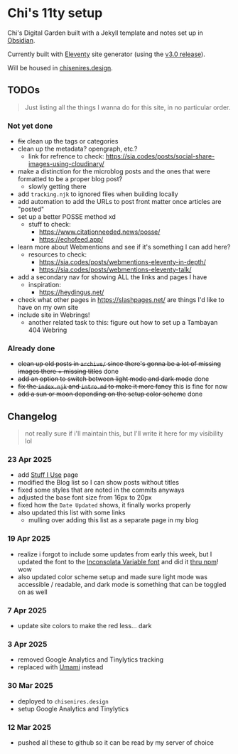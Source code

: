 # Chi's 11ty setup

Chi's Digital Garden built with a Jekyll template and notes set up in [Obsidian](https://obsidian.md).

Currently built with [Eleventy](https://www.11ty.dev/) site generator (using the [v3.0 release](https://github.com/11ty/eleventy/releases/tag/v3.0.0)).

Will be housed in [chisenires.design](https://chisenires.design).

## TODOs

> Just listing all the things I wanna do for this site, in no particular order.
### Not yet done
- ~~fix~~ clean up the tags or categories
- clean up the metadata? opengraph, etc.?
  - link for refrence to check: https://sia.codes/posts/social-share-images-using-cloudinary/
- make a distinction for the microblog posts and the ones that were formatted to be a proper blog post?
  - slowly getting there
- add `tracking.njk` to ignored files when building locally
- add automation to add the URLs to post front matter once articles are "posted"
- set up a better POSSE method xd
  - stuff to check:
    - https://www.citationneeded.news/posse/
    - https://echofeed.app/
- learn more about Webmentions and see if it's something I can add here?
  - resources to check:
    - https://sia.codes/posts/webmentions-eleventy-in-depth/
    - https://sia.codes/posts/webmentions-eleventy-talk/
- add a secondary nav for showing ALL the links and pages I have
  - inspiration:
    - https://heydingus.net/
- check what other pages in https://slashpages.net/ are things I'd like to have on my own site
- include site in Webrings!
  - another related task to this: figure out how to set up a Tambayan 404 Webring

### Already done
- ~~clean up old posts in `archive/` since there's gonna be a lot of missing images there + missing titles~~ done
- ~~add an option to switch between light mode and dark mode~~ done
- ~~fix the `index.njk` and `intro.md` to make it more fancy~~ this is fine for now
- ~~add a sun or moon depending on the setup color scheme~~ done

## Changelog

> not really sure if i'll maintain this, but I'll write it here for my visibility lol
### 23 Apr 2025
- add [Stuff I Use](https://chisenires.design/stuff-i-use/) page
- modified the Blog list so I can show posts without titles
- fixed some styles that are noted in the commits anyways
- adjusted the base font size from 16px to 20px
- fixed how the `Date Updated` shows, it finally works properly
- also updated this list with some links
  - mulling over adding this list as a separate page in my blog

### 19 Apr 2025
- realize i forgot to include some updates from early this week, but I updated the font to the [Inconsolata Variable font](https://levien.com/type/myfonts/inconsolata.html) and did it [thru npm](https://fontsource.org/fonts/inconsolata)! wow
- also updated color scheme setup and made sure light mode was accessible / readable, and dark mode is something that can be toggled on as well

### 7 Apr 2025
- update site colors to make the red less... dark

### 3 Apr 2025
- removed Google Analytics and Tinylytics tracking
- replaced with [Umami](https://umami.is/) instead

### 30 Mar 2025
- deployed to `chisenires.design`
- setup Google Analytics and Tinylytics

### 12 Mar 2025
- pushed all these to github so it can be read by my server of choice
